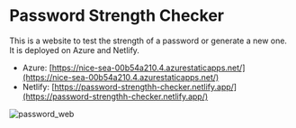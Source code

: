 # Password Strength Checker

This is a website to test the strength of a password or generate a new one. It is deployed on Azure and Netlify.

- Azure: [https://nice-sea-00b54a210.4.azurestaticapps.net/](https://nice-sea-00b54a210.4.azurestaticapps.net/)
- Netlify: [https://password-strengthh-checker.netlify.app/](https://password-strengthh-checker.netlify.app/)

![password_web](https://github.com/Fernand0gh/password-strength-checker/assets/117942609/a55062d3-1e52-4d60-8330-1262421ed309)
